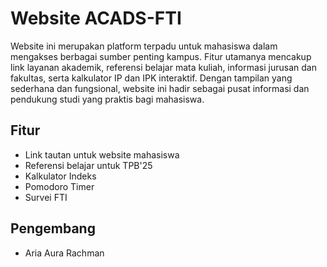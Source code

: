 
# Website ACADS-FTI

Website ini merupakan platform terpadu untuk mahasiswa dalam mengakses berbagai sumber penting kampus. Fitur utamanya mencakup link layanan akademik, referensi belajar mata kuliah, informasi jurusan dan fakultas, serta kalkulator IP dan IPK interaktif. Dengan tampilan yang sederhana dan fungsional, website ini hadir sebagai pusat informasi dan pendukung studi yang praktis bagi mahasiswa.


## Fitur


- Link tautan untuk website mahasiswa
- Referensi belajar untuk TPB'25
- Kalkulator Indeks
- Pomodoro Timer
- Survei FTI


## Pengembang
- Aria Aura Rachman
